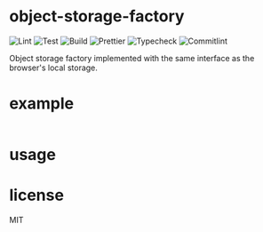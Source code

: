 # object-storage-factory

![Lint](https://github.com/playerony/object-storage-factory/workflows/lint/badge.svg)
![Test](https://github.com/playerony/object-storage-factory/workflows/test/badge.svg)
![Build](https://github.com/playerony/object-storage-factory/workflows/build/badge.svg)
![Prettier](https://github.com/playerony/object-storage-factory/workflows/prettier/badge.svg)
![Typecheck](https://github.com/playerony/object-storage-factory/workflows/typecheck/badge.svg)
![Commitlint](https://github.com/playerony/object-storage-factory/workflows/commitlint/badge.svg)

Object storage factory implemented with the same interface as the browser's local storage.

# example

```js

```

# usage

# license

MIT
